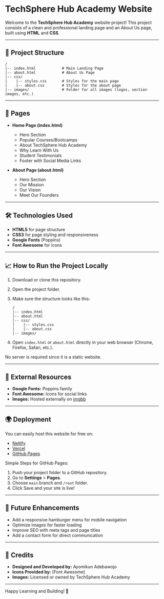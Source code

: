 # TechSphere Hub Academy Website

Welcome to the **TechSphere Hub Academy** website project! This project consists of a clean and professional landing page and an About Us page, built using **HTML** and **CSS**.

---

## 📂 Project Structure

```
/
|-- index.html            # Main Landing Page
|-- about.html            # About Us Page
|-- css/
|    |-- styles.css       # Styles for the main page
|    |-- about.css        # Styles for the about page
|-- images/               # Folder for all images (logos, section images, etc.)
```

---

## 📄 Pages

- **Home Page (index.html)**
  - Hero Section
  - Popular Courses/Bootcamps
  - About TechSphere Hub Academy
  - Why Learn With Us
  - Student Testimonials
  - Footer with Social Media Links

- **About Page (about.html)**
  - Hero Section
  - Our Mission
  - Our Vision
  - Meet Our Founders

---

## 🛠 Technologies Used

- **HTML5** for page structure
- **CSS3** for page styling and responsiveness
- **Google Fonts** (Poppins)
- **Font Awesome** for icons

---

## 📈 How to Run the Project Locally

1. Download or clone this repository.
2. Open the project folder.
3. Make sure the structure looks like this:

   ```
   /
   |-- index.html
   |-- about.html
   |-- css/
   |    |-- styles.css
   |    |-- about.css
   |-- images/
   ```

4. Open `index.html` or `about.html` directly in your web browser (Chrome, Firefox, Safari, etc.).

No server is required since it is a static website.

---

## 🔗 External Resources

- **Google Fonts:** Poppins family
- **Font Awesome:** Icons for social links
- **Images:** Hosted externally on [imgbb](https://imgbb.com/)

---

## 🌍 Deployment

You can easily host this website for free on:
- [Netlify](https://www.netlify.com/)
- [Vercel](https://vercel.com/)
- [GitHub Pages](https://pages.github.com/)

Simple Steps for GitHub Pages:
1. Push your project folder to a GitHub repository.
2. Go to **Settings** > **Pages**.
3. Choose `main` branch and `/root` folder.
4. Click Save and your site is live!

---

## 📝 Future Enhancements

- Add a responsive hamburger menu for mobile navigation
- Optimize images for faster loading
- Improve SEO with meta tags and page titles
- Add a contact form for direct communication

---

## 🙏 Credits

- **Designed and Developed by:** Ayomikun Adebawojo
- **Icons Provided by:** [Font Awesome]
- **Images:** Licensed or owned by TechSphere Hub Academy

---

Happy Learning and Building! 🚀

